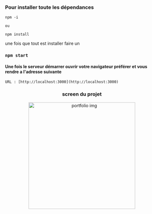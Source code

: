 ### Pour installer toute les dépendances 

```
npm -i

ou

npm install
```

une fois que  tout est installer faire un 

### `npm start`

#### Une fois le serveur démarrer ouvrir votre navigateur préférer et vous rendre a l'adresse suivante 

```
URL : [http://localhost:3000](http://localhost:3000)
```


### <p align="center"> screen du projet</p>

<p align="center">
<img src="https://github.com/peter-centini/sophie-leguennec/screen.png" width="350" title="portfolio img"></p>
